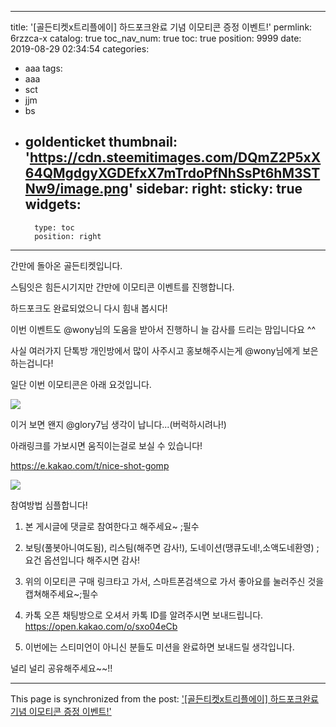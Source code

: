 
---
title: '[골든티켓x트리플에이] 하드포크완료 기념 이모티콘 증정 이벤트!'
permlink: 6rzzca-x
catalog: true
toc_nav_num: true
toc: true
position: 9999
date: 2019-08-29 02:34:54
categories:
- aaa
tags:
- aaa
- sct
- jjm
- bs
- goldenticket
thumbnail: 'https://cdn.steemitimages.com/DQmZ2P5xX64QMgdgyXGDEfxX7mTrdoPfNhSsPt6hM3STNw9/image.png'
sidebar:
    right:
        sticky: true
widgets:
    -
        type: toc
        position: right
---


간만에 돌아온 골든티켓입니다.

스팀잇은 힘든시기지만 간만에 이모티콘 이벤트를 진행합니다.

하드포크도 완료되었으니 다시 힘내 봅시다!

이번 이벤트도 @wony님의 도움을 받아서 진행하니 늘 감사를 드리는 맘입니다요 ^^

사실 여러가지 단톡방 개인방에서 많이 사주시고 홍보해주시는게 @wony님에게 보은하는겁니다!

일단 이번 이모티콘은 아래 요것입니다.

![](https://cdn.steemitimages.com/DQmZ2P5xX64QMgdgyXGDEfxX7mTrdoPfNhSsPt6hM3STNw9/image.png)

이거 보면 왠지 @glory7님 생각이 납니다...(버럭하시려나!)

아래링크를 가보시면 움직이는걸로 보실 수 있습니다!

https://e.kakao.com/t/nice-shot-gomp

![](https://cdn.steemitimages.com/DQmZkYW26NKozZzKADyPLSqyazZsrWH9D6ahNy5oYKbXsq8/image.png)


참여방법 심플합니다!

1. 본 게시글에 댓글로 참여한다고 해주세요~ ;필수

2. 보팅(풀봇아니여도됨), 리스팀(해주면 감사!), 도네이션(땡큐도네!,소액도네환영)  ; 요건 옵션입니다 해주시면 감사!

3. 위의 이모티콘 구매 링크타고 가서, 스마트폰검색으로 가서 좋아요를 눌러주신 것을 캡쳐해주세요~;필수


4.  카톡 오픈 채팅방으로 오셔서 카톡 ID를 알려주시면 보내드립니다.
      https://open.kakao.com/o/sxo04eCb

5. 이번에는 스티미언이 아니신 분들도 미션을 완료하면 보내드릴 생각입니다.

널리 널리 공유해주세요~~!!

- - -

This page is synchronized from the post: ['[골든티켓x트리플에이] 하드포크완료 기념 이모티콘 증정 이벤트!'](https://steemit.com/@virus707/6rzzca-x)

